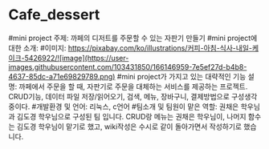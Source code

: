 # Cafe_dessert
#mini project 주제: 까페의 디저트를 주문할 수 있는 자판기 만들기
#mini project에 대한 소개: 
#이미지: https://pixabay.com/ko/illustrations/커피-아침-식사-내일-케이크-5426922/![image](https://user-images.githubusercontent.com/103431850/166146959-7e5ef27d-b4b8-4637-85dc-a71e69829789.png)
#mini project가 가지고 있는 대략적인 기능 설명: 까페에서 주문을 할 때, 자판기로 주문을 대체하는 서비스를 제공하는 프로젝트. CRUD기능, 데이터 파일 저장/읽어오기, 검색, 메뉴, 장바구니, 결제방법으로 구성생각 중이다.
#개발환경 및 언어: 리눅스, c언어
#팀소개 및 팀원이 맡은 역할: 권채은 학우님과 김도경 학우님으로 구성된 팀 입니다. CRUD랑 메뉴는 권채은 학우님이, 나머지 함수는 김도경 학우님이 맡기로 했고, wiki작성은 수시로 같이 돌아가면서 작성하기로 했습니다.
